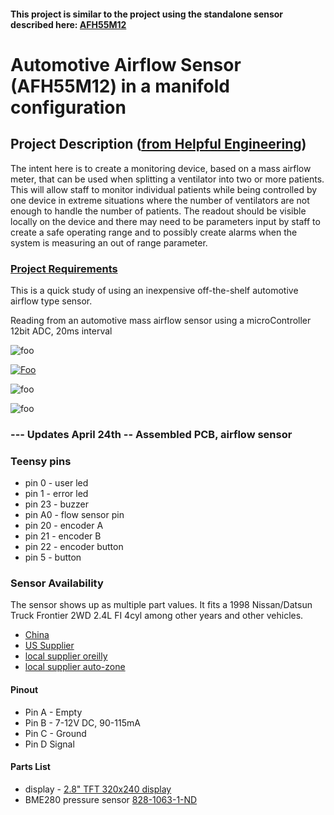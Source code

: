 #### This project is similar to the project using the standalone sensor described here: [AFH55M12](https://github.com/hydronics2/COVID-19-Airflow-Sensor-AFH55M12)

# Automotive Airflow Sensor (AFH55M12) in a manifold configuration

## Project Description ([from Helpful Engineering](https://www.helpfulengineering.org/))
The intent here is to create a monitoring device, based on a mass airflow meter, that can be used when splitting a ventilator into two or more patients. This will allow staff to monitor individual patients while being controlled by one device in extreme situations where the number of ventilators are not enough to handle the number of patients. The readout should be visible locally on the device and there may need to be parameters input by staff to create a safe operating range and to possibly create alarms when the system is measuring an out of range parameter.


### [Project Requirements](https://docs.google.com/document/d/17Ps910A2vRwnM4EM6F-71GNG1XNa0PaeImd53F7428c/edit?usp=sharing)

This is a quick study of using an inexpensive off-the-shelf automotive airflow type sensor.

Reading from an automotive mass airflow sensor using a microController 12bit ADC, 20ms interval


![foo](https://github.com/hydronics2/COVID-19-Airflow-Sensor-AFH55M12-manifold/blob/master/pics/step_file.PNG)

[![Foo](https://github.com/hydronics2/COVID-19-Airflow-Sensor-AFH55M12-manifold/blob/master/pics/video.PNG)](https://youtu.be/N4MVttKF_WM)

![foo](https://github.com/hydronics2/COVID-19-Airflow-Sensor-AFH55M12-manifold/blob/master/pics/display_image.PNG)

![foo](https://github.com/hydronics2/COVID-19-Airflow-Sensor-AFH55M12-manifold/blob/master/pics/pressure_graph.PNG)

### --- Updates April 24th -- Assembled PCB, airflow sensor

### Teensy pins
- pin 0 - user led
- pin 1 - error led
- pin 23 - buzzer
- pin A0 - flow sensor pin
- pin 20 - encoder A
- pin 21 - encoder B
- pin 22 - encoder button
- pin 5 - button





### Sensor Availability
The sensor shows up as multiple part values. It fits a 1998 Nissan/Datsun Truck Frontier 2WD 2.4L FI 4cyl among other years and other vehicles.
- [China](https://www.aliexpress.com/item/32989444018.html?spm=a2g0o.cart.0.0.74dd3c00g1XL5u&mp=1)
- [US Supplier](https://www.amazon.com/gp/product/B074FZMGWG/ref=ppx_yo_dt_b_asin_title_o00_s00?ie=UTF8&psc=1)
- [local supplier oreilly](https://www.oreillyauto.com/search/1998/nissan/frontier?q=MF21219)
- [local supplier auto-zone](https://www.autozone.com/engine-management/mass-air-flow-sensor/duralast-new-mass-air-flow-sensor-dl-3025/337334_0_4995?&searchText=DL3025)

#### Pinout
- Pin A - Empty
- Pin B - 7-12V DC, 90-115mA
- Pin C - Ground
- Pin D Signal

#### Parts List
- display - [2.8" TFT 320x240 display](https://www.pjrc.com/store/display_ili9341_touch.html)
- BME280 pressure sensor [828-1063-1-ND](https://www.digikey.com/product-detail/en/bosch-sensortec/BME280/828-1063-1-ND/6136314)
